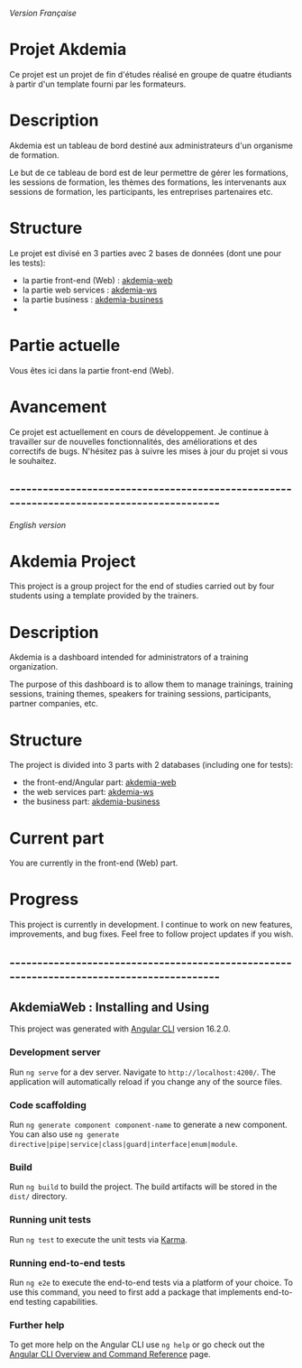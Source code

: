 *Version Française*
# Projet Akdemia
Ce projet est un projet de fin d'études réalisé en groupe de quatre étudiants à partir d'un template fourni par les formateurs.

# Description
Akdemia est un tableau de bord destiné aux administrateurs d'un organisme de formation.

Le but de ce tableau de bord est de leur permettre de gérer les formations, les sessions de formation, les thèmes des formations, les intervenants aux sessions de formation, les participants, les entreprises partenaires etc.

# Structure
Le projet est divisé en 3 parties avec 2 bases de données (dont une pour les tests):

   - la partie front-end (Web) : [akdemia-web](https://github.com/mtounkara/akdemia-gp2e-web)
   - la partie web services : [akdemia-ws](https://github.com/mtounkara/akdemia-gp2e-ws)
   - la partie business : [akdemia-business](https://github.com/mtounkara/akdemia-gp2e-business)
   - 
# Partie actuelle
Vous êtes ici dans la partie front-end (Web).

# Avancement
Ce projet est actuellement en cours de développement. Je continue à travailler sur de nouvelles fonctionnalités, des améliorations et des correctifs de bugs. N'hésitez pas à suivre les mises à jour du projet si vous le souhaitez.


## -----------------------------------------------------------------------------------------
*English version*
# Akdemia Project
This project is a group project for the end of studies carried out by four students using a template provided by the trainers.

# Description
Akdemia is a dashboard intended for administrators of a training organization.

The purpose of this dashboard is to allow them to manage trainings, training sessions, training themes, speakers for training sessions, participants, partner companies, etc.

# Structure
The project is divided into 3 parts with 2 databases (including one for tests):

   - the front-end/Angular part: [akdemia-web](https://github.com/mtounkara/akdemia-gp2e-web)
   - the web services part: [akdemia-ws](https://github.com/mtounkara/akdemia-gp2e-ws)
   - the business part: [akdemia-business](https://github.com/mtounkara/akdemia-gp2e-business)
  
# Current part
You are currently in the front-end (Web) part.

# Progress
This project is currently in development. I continue to work on new features, improvements, and bug fixes. Feel free to follow project updates if you wish.



## -----------------------------------------------------------------------------------------
## AkdemiaWeb : Installing and Using

This project was generated with [Angular CLI](https://github.com/angular/angular-cli) version 16.2.0.

### Development server

Run `ng serve` for a dev server. Navigate to `http://localhost:4200/`. The application will automatically reload if you change any of the source files.

### Code scaffolding

Run `ng generate component component-name` to generate a new component. You can also use `ng generate directive|pipe|service|class|guard|interface|enum|module`.

### Build

Run `ng build` to build the project. The build artifacts will be stored in the `dist/` directory.

### Running unit tests

Run `ng test` to execute the unit tests via [Karma](https://karma-runner.github.io).

### Running end-to-end tests

Run `ng e2e` to execute the end-to-end tests via a platform of your choice. To use this command, you need to first add a package that implements end-to-end testing capabilities.

### Further help

To get more help on the Angular CLI use `ng help` or go check out the [Angular CLI Overview and Command Reference](https://angular.io/cli) page.
